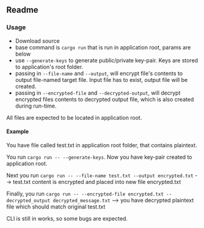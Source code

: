 ## Readme

### Usage

- Download source
- base command is  ```cargo run``` that is run in application root, params are below
- use ```--generate-keys``` to generate public/private key-pair. Keys are stored to application's root folder.
- passing in ```--file-name``` and ```--output```, will encrypt file's contents to output file-named target file. Input file has to exist, output file will be created.
- passing in ```--encrypted-file``` and ```--decrypted-output```, will decrypt encrypted files contents to decrypted output file, which is also created during run-time.

All files are expected to be located in application root.

#### Example
You have file called test.txt in application root folder, that contains plaintext.

You run  ```cargo run -- --generate-keys```. Now you have key-pair created to application root.

Next you run  ```cargo run -- --file-name test.txt --output encrypted.txt``` --> test.txt content is encrypted and placed into new file encrypted.txt

Finally, you run ```cargo run -- --encrypted-file encrypted.txt --decrypted_output decrypted_message.txt``` --> you have decrypted plaintext file which should match original test.txt

CLI is still in works, so some bugs are expected.